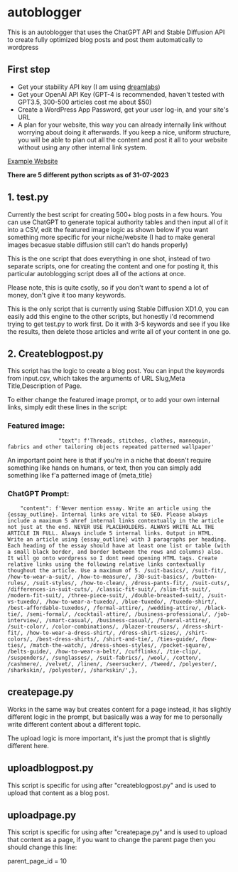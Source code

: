 # autoblogger
This is an autoblogger that uses the ChatGPT API and Stable Diffusion API to create fully optimized blog posts and post them automatically to wordpress

## First step

- Get your stability API key (I am using [dreamlabs]([url](https://dreamstudio.com/api/)))
- Get your OpenAI API Key (GPT-4 is recommended, haven't tested with GPT3.5, 300-500 articles cost me about $50)
- Create a WordPress App Password, get your user log-in, and your site's URL
- A plan for your website, this way you can already internally link without worrying about doing it afterwards. If you keep a nice, uniform structure, you will be able to plan out all the content and post it all to your website without using any other internal link system.

[Example Website](https://giucas.com)

**There are 5 different python scripts as of 31-07-2023**

## 1. test.py

Currently the best script for creating 500+ blog posts in a few hours. You can use ChatGPT to generate topical authority tables and then input all of it into a CSV, edit the featured image logic as shown below if you want something more specific for your niche/website (I had to make general images becasue stable diffusion still can't do hands properly)

This is the one script that does everything in one shot, instead of two separate scripts, one for creating the content and one for posting it, this particular autoblogging script does all of the actions at once.

Please note, this is quite csotly, so if you don't want to spend a lot of money, don't give it too many keywords.

This is the only script that is currently using Stable Diffusion XD1.0, you can easily add this engine to the other scripts, but honestly i'd recommend trying to get test.py to work first. Do it with 3-5 keywords and see if you like the results, then delete those articles and write all of your content in one go.

## 2. Createblogpost.py

This script has the logic to create a blog post. You can input the keywords from input.csv, which takes the arguments of URL Slug,Meta Title,Description of Page.

To either change the featured image prompt, or to add your own internal links, simply edit these lines in the script:

### Featured image:

                    "text": f'Threads, stitches, clothes, mannequin, fabrics and other tailoring objects repeated patterned wallpaper'
                    
An important point here is that if you're in a niche that doesn't require something like hands on humans, or text, then you can simply add something like f'a patterned image of {meta_title}

### ChatGPT Prompt:

        "content": f'Never mention essay. Write an article using the {essay_outline}. Internal links are vital to SEO. Please always include a maximum 5 ahref internal links contextually in the article not just at the end. NEVER USE PLACEHOLDERS. ALWAYS WRITE ALL THE ARTICLE IN FULL. Always include 5 internal links. Output in HTML. Write an article using {essay_outline} with 3 paragraphs per heading. Each heading of the essay should have at least one list or table (with a small black border, and border between the rows and columns) also. It will go onto wordpress so I dont need opening HTML tags. Create relative links using the following relative links contextually thoughout the article. Use a maximum of 5. /suit-basics/, /suit-fit/, /how-to-wear-a-suit/, /how-to-measure/, /30-suit-basics/, /button-rules/, /suit-styles/, /how-to-clean/, /dress-pants-fit/, /suit-cuts/, /differences-in-suit-cuts/, /classic-fit-suit/, /slim-fit-suit/, /modern-fit-suit/, /three-piece-suit/, /double-breasted-suit/, /suit-vs-tuxedo/, /how-to-wear-a-tuxedo/, /blue-tuxedo/, /tuxedo-shirt/, /best-affordable-tuxedos/, /formal-attire/, /wedding-attire/, /black-tie/, /semi-formal/, /cocktail-attire/, /business-professional/, /job-interview/, /smart-casual/, /business-casual/, /funeral-attire/, /suit-color/, /color-combinations/, /blazer-trousers/, /dress-shirt-fit/, /how-to-wear-a-dress-shirt/, /dress-shirt-sizes/, /shirt-colors/, /best-dress-shirts/, /shirt-and-tie/, /ties-guide/, /bow-ties/, /match-the-watch/, /dress-shoes-styles/, /pocket-square/, /belts-guide/, /how-to-wear-a-belt/, /cufflinks/, /tie-clip/, /suspenders/, /sunglasses/, /suit-fabrics/, /wool/, /cotton/, /cashmere/, /velvet/, /linen/, /seersucker/, /tweed/, /polyester/, /sharkskin/, /polyester/, /sharkskin/',},

## createpage.py

Works in the same way but creates content for a page instead, it has slightly different logic in the prompt, but basically was a way for me to personally write different content about a different topic. 

The upload logic is more important, it's just the prompt that is slightly different here. 

## uploadblogpost.py

This script is specific for using after "createblogpost.py" and is used to upload that content as a blog post.

## uploadpage.py 

This script is specific for using after "createpage.py" and is used to upload that content as a page, if you want to change the parent page then you should change this line:

parent_page_id = 10








